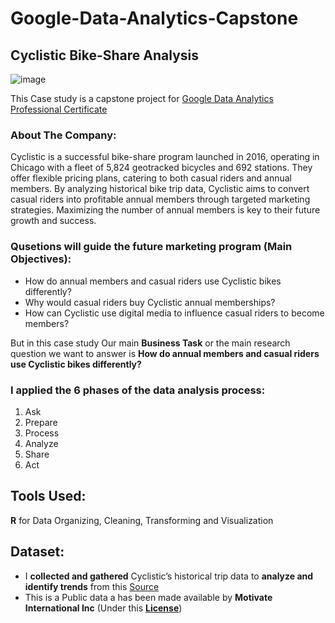 # Google-Data-Analytics-Capstone
## Cyclistic Bike-Share Analysis
![image](https://github.com/ORABI2/Google-Data-Analytics-Capstone/assets/36137101/529d2414-ea10-41cb-8904-f4c0745c03ec)


This Case study is a capstone project for [Google Data Analytics Professional Certificate](https://www.coursera.org/professional-certificates/google-data-analytics)

### About The Company:
Cyclistic is a successful bike-share program launched in 2016, operating in Chicago with a fleet of 5,824 geotracked bicycles and 692 stations. They offer flexible pricing plans, catering to both casual riders and annual members. By analyzing historical bike trip data, Cyclistic aims to convert casual riders into profitable annual members through targeted marketing strategies. Maximizing the number of annual members is key to their future growth and success.


### Qusetions will guide the future marketing program (Main Objectives):
  * How do annual members and casual riders use Cyclistic bikes differently?
  * Why would casual riders buy Cyclistic annual memberships?
  * How can Cyclistic use digital media to influence casual riders to become members?

But in this case study Our main **Business Task** or the main research question we want to answer is **How do annual members and casual riders use Cyclistic bikes differently?**



### I applied the **6 phases** of the **data analysis process**:
  1. Ask
  2. Prepare
  3. Process
  4. Analyze
  5. Share
  6. Act

## Tools Used:
**R** for Data Organizing, Cleaning, Transforming and Visualization

## Dataset:
* I **collected and gathered** Cyclistic’s historical trip data to **analyze and identify trends** from this [Source](https://divvy-tripdata.s3.amazonaws.com/index.html)
* This is a Public data a has been made available by **Motivate International Inc** (Under this [**License**](https://ride.divvybikes.com/data-license-agreement))
